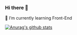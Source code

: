 ### Hi there 👋

🌱 I’m currently learning Front-End

[![Anurag's github stats](https://github-readme-stats.vercel.app/api?username=lqzo&show_icons=true&hide=contribs,prs)](https://github.com/anuraghazra/github-readme-stats)

<!--
**lqzo/lqzo** is a ✨ _special_ ✨ repository because its `README.md` (this file) appears on your GitHub profile.

Here are some ideas to get you started:

- 🔭 I’m currently working on ...
- 🌱 I’m currently learning ...
- 👯 I’m looking to collaborate on ...
- 🤔 I’m looking for help with ...
- 💬 Ask me about ...
- 📫 How to reach me: ...
- 😄 Pronouns: ...
- ⚡ Fun fact: ...
-->
